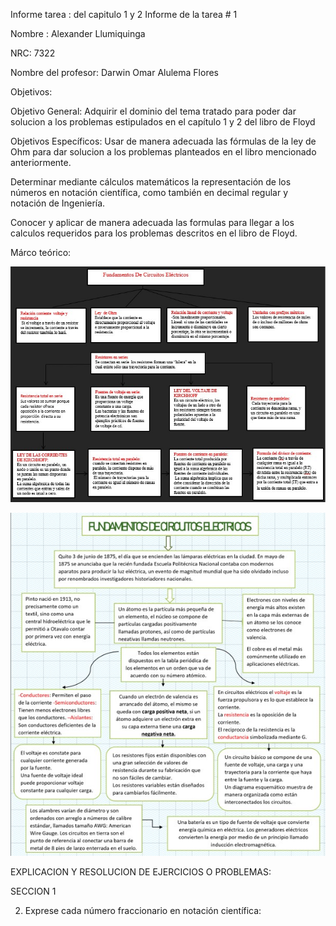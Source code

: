 Informe tarea : del capitulo 1 y 2 Informe de la tarea # 1

Nombre : Alexander Llumiquinga

NRC: 7322

Nombre del profesor: Darwin Omar Alulema Flores

Objetivos:

Objetivo General: Adquirir el dominio del tema tratado para poder dar solucion a los problemas estipulados en el capítulo 1 y 2 del libro de Floyd

Objetivos Específicos: Usar de manera adecuada las fórmulas de la ley de Ohm para dar solucion a los problemas planteados en el libro mencionado anteriormente.

Determinar mediante cálculos matemáticos la representación de los números en notación científica, como también en decimal regular y notación de Ingeniería.

Conocer y aplicar de manera adecuada las formulas para llegar a los calculos requeridos para los problemas descritos en el libro de Floyd.

Márco teórico:

![](https://github.com/Llumiquinga-Alexander/Tarea-1/blob/main/f1.jpg)

![](https://github.com/Llumiquinga-Alexander/Tarea-1/blob/main/f2.jpg)

EXPLICACION Y RESOLUCION DE EJERCICIOS O PROBLEMAS:

SECCION 1

2. Exprese cada número fraccionario en notación científica:

